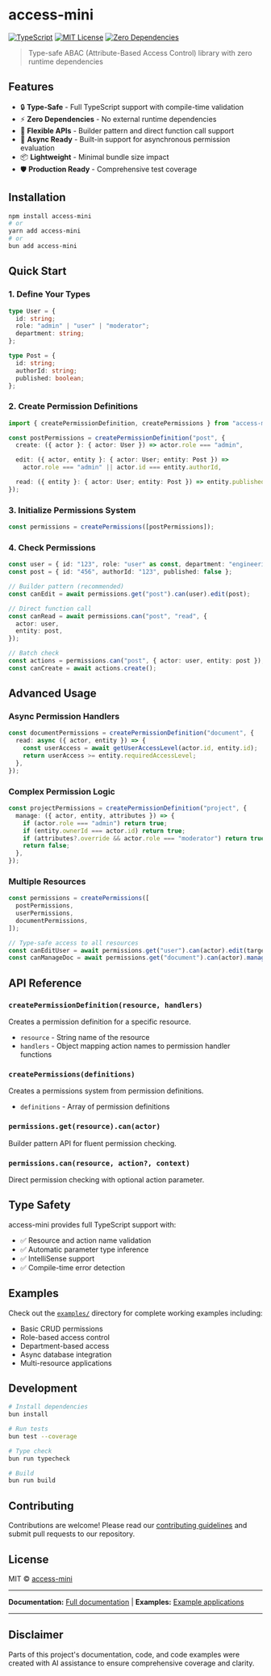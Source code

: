# access-mini

[![TypeScript](https://img.shields.io/badge/TypeScript-5.0%2B-blue.svg)](https://www.typescriptlang.org/)
[![MIT License](https://img.shields.io/badge/License-MIT-green.svg)](https://opensource.org/licenses/MIT)
[![Zero Dependencies](https://img.shields.io/badge/Dependencies-0-brightgreen.svg)]()

> Type-safe ABAC (Attribute-Based Access Control) library with zero runtime dependencies

## Features

- 🔒 **Type-Safe** - Full TypeScript support with compile-time validation
- ⚡ **Zero Dependencies** - No external runtime dependencies
- 🎯 **Flexible APIs** - Builder pattern and direct function call support
- 🔄 **Async Ready** - Built-in support for asynchronous permission evaluation
- 📦 **Lightweight** - Minimal bundle size impact
- 🛡️ **Production Ready** - Comprehensive test coverage

## Installation

```bash
npm install access-mini
# or
yarn add access-mini
# or
bun add access-mini
```

## Quick Start

### 1. Define Your Types

```typescript
type User = {
  id: string;
  role: "admin" | "user" | "moderator";
  department: string;
};

type Post = {
  id: string;
  authorId: string;
  published: boolean;
};
```

### 2. Create Permission Definitions

```typescript
import { createPermissionDefinition, createPermissions } from "access-mini";

const postPermissions = createPermissionDefinition("post", {
  create: ({ actor }: { actor: User }) => actor.role === "admin",

  edit: ({ actor, entity }: { actor: User; entity: Post }) =>
    actor.role === "admin" || actor.id === entity.authorId,

  read: ({ entity }: { actor: User; entity: Post }) => entity.published,
});
```

### 3. Initialize Permissions System

```typescript
const permissions = createPermissions([postPermissions]);
```

### 4. Check Permissions

```typescript
const user = { id: "123", role: "user" as const, department: "engineering" };
const post = { id: "456", authorId: "123", published: false };

// Builder pattern (recommended)
const canEdit = await permissions.get("post").can(user).edit(post);

// Direct function call
const canRead = await permissions.can("post", "read", {
  actor: user,
  entity: post,
});

// Batch check
const actions = permissions.can("post", { actor: user, entity: post });
const canCreate = await actions.create();
```

## Advanced Usage

### Async Permission Handlers

```typescript
const documentPermissions = createPermissionDefinition("document", {
  read: async ({ actor, entity }) => {
    const userAccess = await getUserAccessLevel(actor.id, entity.id);
    return userAccess >= entity.requiredAccessLevel;
  },
});
```

### Complex Permission Logic

```typescript
const projectPermissions = createPermissionDefinition("project", {
  manage: ({ actor, entity, attributes }) => {
    if (actor.role === "admin") return true;
    if (entity.ownerId === actor.id) return true;
    if (attributes?.override && actor.role === "moderator") return true;
    return false;
  },
});
```

### Multiple Resources

```typescript
const permissions = createPermissions([
  postPermissions,
  userPermissions,
  documentPermissions,
]);

// Type-safe access to all resources
const canEditUser = await permissions.get("user").can(actor).edit(targetUser);
const canManageDoc = await permissions.get("document").can(actor).manage(doc);
```

## API Reference

### `createPermissionDefinition(resource, handlers)`

Creates a permission definition for a specific resource.

- `resource` - String name of the resource
- `handlers` - Object mapping action names to permission handler functions

### `createPermissions(definitions)`

Creates a permissions system from permission definitions.

- `definitions` - Array of permission definitions

### `permissions.get(resource).can(actor)`

Builder pattern API for fluent permission checking.

### `permissions.can(resource, action?, context)`

Direct permission checking with optional action parameter.

## Type Safety

access-mini provides full TypeScript support with:

- ✅ Resource and action name validation
- ✅ Automatic parameter type inference
- ✅ IntelliSense support
- ✅ Compile-time error detection

## Examples

Check out the [`examples/`](./examples/) directory for complete working examples including:

- Basic CRUD permissions
- Role-based access control
- Department-based access
- Async database integration
- Multi-resource applications

## Development

```bash
# Install dependencies
bun install

# Run tests
bun test --coverage

# Type check
bun run typecheck

# Build
bun run build
```

## Contributing

Contributions are welcome! Please read our [contributing guidelines](./CONTRIBUTING.md) and submit pull requests to our repository.

## License

MIT © [access-mini](https://github.com/yourusername/access-mini)

---

**Documentation:** [Full documentation](./docs/index.html) | **Examples:** [Example applications](./examples/)

---

## Disclaimer

Parts of this project's documentation, code, and code examples were created with AI assistance to ensure comprehensive coverage and clarity.
